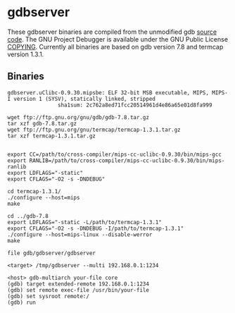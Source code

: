 gdbserver
=========

These gdbserver binaries are compiled from the unmodified gdb [source code](http://www.gnu.org/software/gdb/). The GNU Project Debugger is available under the GNU Public License [COPYING](http://ftp.gnu.org/gnu/Licenses/gpl-2.0.txt). Currently all binaries are based on gdb version 7.8 and termcap version 1.3.1.

## Binaries
```
gdbserver.uClibc-0.9.30.mipsbe:	ELF 32-bit MSB executable, MIPS, MIPS-I version 1 (SYSV), statically linked, stripped
				sha1sum: 2c762a8ed71fcc20514961d4e86a65e01d8fa999
```

```
wget ftp://ftp.gnu.org/gnu/gdb/gdb-7.8.tar.gz
tar xzf gdb-7.8.tar.gz
wget ftp://ftp.gnu.org/gnu/termcap/termcap-1.3.1.tar.gz
tar xzf termcap-1.3.1.tar.gz


export CC=/path/to/cross-compiler/mips-cc-uclibc-0.9.30/bin/mips-gcc
export RANLIB=/path/to/cross-compiler/mips-cc-uclibc-0.9.30/bin/mips-ranlib
export LDFLAGS="-static"
export CFLAGS="-O2 -s -DNDEBUG"

cd termcap-1.3.1/
./configure --host=mips
make

cd ../gdb-7.8
export LDFLAGS="-static -L/path/to/termcap-1.3.1"
export CFLAGS="-O2 -s -DNDEBUG -I/path/to/termcap-1.3.1"
./configure --host=mips-linux --disable-werror
make

file gdb/gdbserver/gdbserver
```

```
<target> /tmp/gdbserver --multi 192.168.0.1:1234

<host> gdb-multiarch your-file core
(gdb) target extended-remote 192.168.0.1:1234
(gdb) set remote exec-file /usr/bin/your-file
(gdb) set sysroot remote:/
(gdb) run
```
